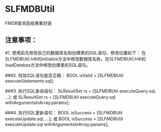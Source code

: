 SLFMDBUtil
==========

FMDB查询及结果集封装

注意事项：
----------
#1. 使用前先修改自己的数据库名和创建表的SQL语句，修改位置如下：
在SLFMDBUtil.h中的initialize方法中修改数据库名称，在SLFMDBUtil.h中的loadDatabas方法中修改创建表的SQL语句。

###2. 校验SQL语句是否正确：
   BOOL isValid = [SLFMDBUtil executeStatements:sql];

###3. 执行SQL查询语句：
   SLResultSet rs = [SLFMDBUtil executeQuery:sql, ...];
   或
   SLResultSet rs = [SLFMDBUtil executeQuery:sql withArgumentsInArray:params];

###4. 执行SQL更新语句：
   BOOL isSuccess = [SLFMDBUtil executeUpdate:sql, ...];
   或
   BOOL isSuccess = [SLFMDBUtil executeUpdate:sql withArgumentsInArray:params];
